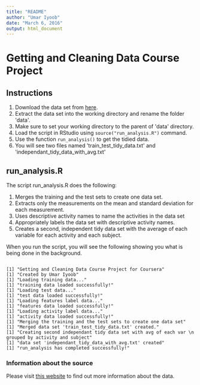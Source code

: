 ```yaml
---
title: "README"
author: "Umar Iyoob"
date: "March 6, 2016"
output: html_document
---
```


# Getting and Cleaning Data Course Project

## Instructions

1. Download the data set from [here](http://archive.ics.uci.edu/ml/datasets/Human+Activity+Recognition+Using+Smartphones).
2. Extract the data set into the working directory and rename the folder 'data'.
3. Make sure to set your working directory to the parent of 'data' directory.
4. Load the script in RStudio using `source("run_analysis.R")` command.
5. Use the function `run_analysis()` to get the tidied data.
6. You will see two files named 'train_test_tidy_data.txt' and 'independant_tidy_data_with_avg.txt'


## run_analysis.R

The script run_analysis.R does the following:

1. Merges the training and the test sets to create one data set.
2. Extracts only the measurements on the mean and standard deviation for each measurement. 
3. Uses descriptive activity names to name the activities in the data set
4. Appropriately labels the data set with descriptive activity names. 
5. Creates a second, independent tidy data set with the average of each variable for each activity and each subject. 


When you run the script, you will see the following showing you what is being done in the background.

```

[1] "Getting and Cleaning Data Course Project for Coursera"
[1] "Created by Umar Iyoob"
[1] "Loading training data..."
[1] "training data loaded successfully!"
[1] "Loading test data..."
[1] "test data loaded successfully!"
[1] "Loading features label data..."
[1] "features data loaded successfully!"
[1] "Loading activity label data..."
[1] "activity data loaded successfully!"
[1] "Merging the training and the test sets to create one data set"
[1] "Merged data set 'train_test_tidy_data.txt' created."
[1] "Creating second independant tidy data set with avg of each var \n    grouped by activity and subject"
[1] "data set 'independant_tidy_data_with_avg.txt' created"
[1] "run_analysis has completed successfully!"
```

### Information about the source

Please visit [this website](http://archive.ics.uci.edu/ml/datasets/Human+Activity+Recognition+Using+Smartphones) to find out more information about the data.

